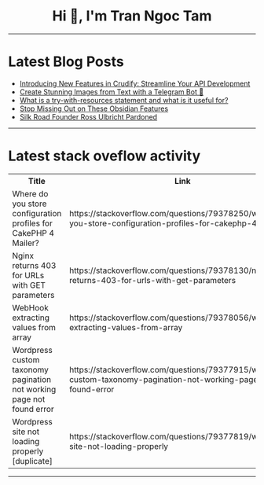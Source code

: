 <h1 align="center">Hi 👋, I'm Tran Ngoc Tam</h1>

---

# Latest Blog Posts 
<!-- BLOG-POST-LIST:START -->
- [Introducing New Features in Crudify: Streamline Your API Development](https://dev.to/mitinoh/introducing-new-features-in-crudify-streamline-your-api-development-4bic)
- [Create Stunning Images from Text with a Telegram Bot 🚀](https://dev.to/namanvashistha/create-stunning-images-from-text-with-a-telegram-bot-2p9n)
- [What is a try-with-resources statement and what is it useful for?](https://dev.to/devmercy/what-is-a-try-with-resources-statement-and-what-is-it-useful-for-1ji5)
- [Stop Missing Out on These Obsidian Features](https://dev.to/proflead/stop-missing-out-on-these-obsidian-features-4ipm)
- [Silk Road Founder Ross Ulbricht Pardoned](https://dev.to/ben/silk-road-founder-ross-ulbricht-pardoned-4e7j)
<!-- BLOG-POST-LIST:END -->

---

# Latest stack oveflow activity
<table>
  <tr><th>Title</th><th>Link</th></tr>
  <!-- STACKOVERFLOW:START --><tr><td>Where do you store configuration profiles for CakePHP 4 Mailer?</td><td>https://stackoverflow.com/questions/79378250/where-do-you-store-configuration-profiles-for-cakephp-4-mailer</td></tr><tr><td>Nginx returns 403 for URLs with GET parameters</td><td>https://stackoverflow.com/questions/79378130/nginx-returns-403-for-urls-with-get-parameters</td></tr><tr><td>WebHook extracting values from array</td><td>https://stackoverflow.com/questions/79378056/webhook-extracting-values-from-array</td></tr><tr><td>Wordpress custom taxonomy pagination not working page not found error</td><td>https://stackoverflow.com/questions/79377915/wordpress-custom-taxonomy-pagination-not-working-page-not-found-error</td></tr><tr><td>Wordpress site not loading properly [duplicate]</td><td>https://stackoverflow.com/questions/79377819/wordpress-site-not-loading-properly</td></tr><!-- STACKOVERFLOW:END -->
</table>

---


